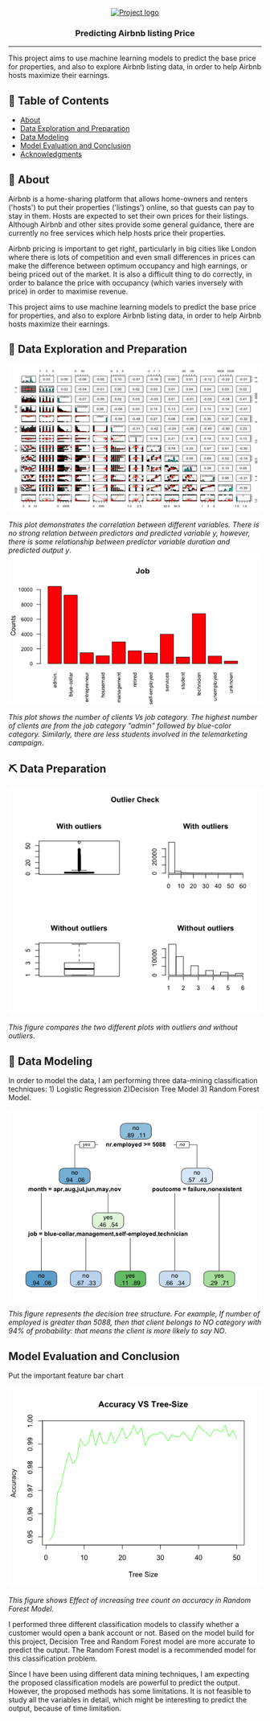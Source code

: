 
<p align="center">
  <a href="" rel="noopener">
 <img width=200px height=200px src="https://i.imgur.com/6wj0hh6.jpg" alt="Project logo"></a>
</p>

<h3 align="center">Predicting Airbnb listing Price</h3>

<div align="center">

</div>

---

<p align="left"> This project aims to use machine learning models to predict the base price for properties, and also to explore Airbnb listing data, in order to help Airbnb hosts maximize their earnings.
    <br> 
</p>

## 📝 Table of Contents
- [About](#about)
- [Data Exploration and Preparation](#data_exploration_and_preparation)
- [Data Modeling](#data-modeling)
- [Model Evaluation and Conclusion](#model-evaluation-and-conclusion)
- [Acknowledgments](#acknowledgement)

## 🧐 About <a name = "about"></a>
Airbnb is a home-sharing platform that allows home-owners and renters ('hosts') to put their properties ('listings') online, so that guests can pay to stay in them. Hosts are expected to set their own prices for their listings. Although Airbnb and other sites provide some general guidance, there are currently no free services which help hosts price their properties.

Airbnb pricing is important to get right, particularly in big cities like London where there is lots of competition and even small differences in prices can make the difference between optimum occupancy and high earnings, or being priced out of the market. It is also a difficult thing to do correctly, in order to balance the price with occupancy (which varies inversely with price) in order to maximise revenue.

This project aims to use machine learning models to predict the base price for properties, and also to explore Airbnb listing data, in order to help Airbnb hosts maximize their earnings.

## 🎈 Data Exploration and Preparation <a name="data_exploration_and_preparation"></a>

![alt text](https://github.com/cghimire/Bank-Marketing-Data-Mining/blob/master/Figures/Correlation_3.png "Correlation Plot")

*This plot demonstrates the correlation between different variables. There is no strong relation between predictors and predicted variable y, however, there is some relationship between predictor variable duration and predicted output y*.
![alt text](https://raw.githubusercontent.com/cghimire/Bank-Marketing-Data-Mining/master/Figures/Job_barplot.png "Job bar plot")

*This plot shows the number of clients Vs job category. The highest number of clients are from the job category "admin" followed by blue-color category. Similarly,
there are less students involved in the telemarketing campaign*.

## ⛏️ Data Preparation <a name = "data-preparation"></a>

![alt text](https://github.com/cghimire/Bank-Marketing-Data-Mining/blob/master/Figures/RemoveOutlier_%20campaignVariable.png "Outlier before and after")

*This figure compares the two different plots with outliers and without outliers*.

## 🚀 Data Modeling <a name = "data-modeling"></a>

In order to model the data, I am performing three data-mining classification techniques: 1) Logistic Regression 2)Decision Tree Model 3) Random Forest Model.

![alt text](https://github.com/cghimire/Bank-Marketing-Data-Mining/blob/master/Figures/Decision%20Tree_final.png "Decision Tree")


*This figure represents the decision tree structure. For example, If number of employed is greater than 5088, then that client belongs to NO category with 94% of probability: that means the client is more likely to say NO*.

## Model Evaluation and Conclusion <a name = "model-evaluation-and-conclusion"></a>

Put the important feature bar chart


![alt text](https://github.com/cghimire/Bank-Marketing-Data-Mining/blob/master/Figures/AccuracyVsTreeSize.png "Accuracy Vs Treesize")

*This figure shows Effect of increasing tree count on accuracy in Random Forest Model*.

I performed three different classification models to classify whether a customer would open a bank account or not. Based on the model build for this project, Decision Tree and Random Forest model are more accurate to predict the output. The Random Forest model is a recommended model for this classification problem.

Since I have been using different data mining techniques, I am expecting the proposed classification models are powerful to predict the output. However, the proposed methods has some limitations. It is not feasible to study all the variables in detail, which might be interesting to predict the output, because of time limitation.

